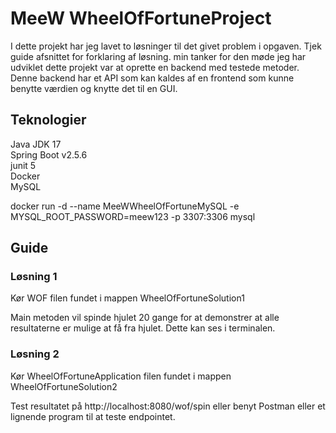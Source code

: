 # MeeW WheelOfFortuneProject

I dette projekt har jeg lavet to løsninger til det givet problem i opgaven. Tjek guide afsnittet for forklaring af løsning.
min tanker for den møde jeg har udviklet dette projekt var at oprette en backend med testede metoder. Denne backend har et API som kan kaldes af en frontend som kunne benytte værdien og knytte det til en GUI.

## Teknologier

Java JDK 17 \
Spring Boot v2.5.6 \
junit 5 \
Docker \
MySQL 

docker run -d --name MeeWWheelOfFortuneMySQL -e MYSQL_ROOT_PASSWORD=meew123 -p 3307:3306 mysql
## Guide

### Løsning 1

Kør WOF filen fundet i mappen WheelOfFortuneSolution1

Main metoden vil spinde hjulet 20 gange for at demonstrer at alle resultaterne er mulige at få fra hjulet. Dette kan ses i terminalen.


### Løsning 2

Kør WheelOfFortuneApplication filen fundet i mappen WheelOfFortuneSolution2

Test resultatet på http://localhost:8080/wof/spin eller benyt Postman eller et lignende program til at teste endpointet. 
